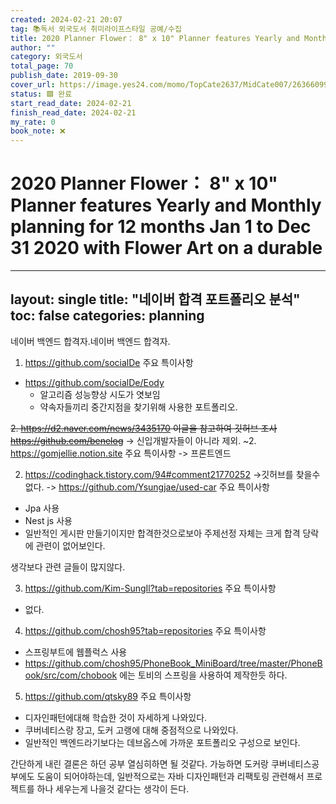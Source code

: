 ```yaml
---
created: 2024-02-21 20:07
tag: 📚독서 외국도서 취미라이프스타일 공예/수집
title: 2020 Planner Flower： 8" x 10" Planner features Yearly and Monthly planning for 12 months Jan 1 to Dec 31 2020 with Flower Art on a durable
author: ""
category: 외국도서
total_page: 70
publish_date: 2019-09-30
cover_url: https://image.yes24.com/momo/TopCate2637/MidCate007/263660998.jpg
status: 🟩 완료
start_read_date: 2024-02-21
finish_read_date: 2024-02-21
my_rate: 0
book_note: ❌
---
```


# 2020 Planner Flower： 8" x 10" Planner features Yearly and Monthly planning for 12 months Jan 1 to Dec 31 2020 with Flower Art on a durable

---
layout: single
title: "네이버 합격 포트폴리오 분석"
toc: false
categories: planning
---
네이버 백엔드 합격자.네이버 백엔드 합격자.
1. https://github.com/socialDe
주요 특이사항
-  https://github.com/socialDe/Eody
	- 알고리즘 성능향상 시도가 엿보임
	- 약속자들끼리 중간지점을 찾기위해 사용한 포트폴리오.

~~2. https://d2.naver.com/news/3435170  이글을 참고하여 깃허브 조사 https://github.com/benelog~~
-> 신입개발자들이 아니라 제외.
~2. https://gomjellie.notion.site
주요 특이사항
-> 프론트엔드

2. https://codinghack.tistory.com/94#comment21770252
->깃허브를 찾을수 없다. 
	-> https://github.com/Ysungjae/used-car
주요 특이사항
- Jpa 사용
- Nest js 사용
- 일반적인 게시판 만들기이지만 합격한것으로보아 주제선정 자체는 크게 합격 당락에 관련이 없어보인다.

생각보다 관련 글들이 많지않다.

3. https://github.com/Kim-SungIl?tab=repositories
주요 특이사항
- 없다.

4. https://github.com/chosh95?tab=repositories
주요 특이사항
- 스프링부트에 웹플럭스 사용
- https://github.com/chosh95/PhoneBook_MiniBoard/tree/master/PhoneBook/src/com/chobook 에는 토비의 스프링을 사용하여 제작한듯 하다.

5. https://github.com/qtsky89
주요 특이사항
- 디자인패턴에대해 학습한 것이 자세하게 나와있다.
- 쿠버네티스랑 장고, 도커 고랭에 대해 중점적으로 나와있다.
- 일반적인 백엔드라기보다는 데브옵스에 가까운 포트폴리오 구성으로 보인다.

간단하게 내린 결론은 하던 공부 열심히하면 될 것같다.
가능하면 도커랑 쿠버네티스공부에도 도움이 되어야하는데, 일반적으로는 자바 디자인패턴과 리팩토링 관련해서 프로젝트를 하나 세우는게 나을것 같다는 생각이 든다.
